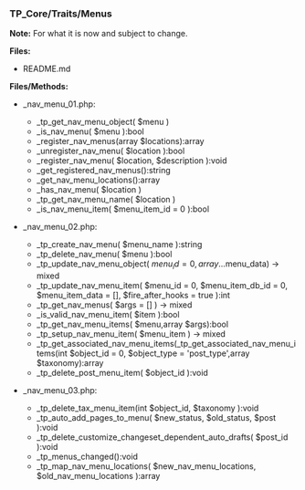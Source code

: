 ### TP_Core/Traits/Menus

**Note:** For what it is now and subject to change. 

**Files:** 
- README.md

**Files/Methods:** 
- _nav_menu_01.php: 	
	* _tp_get_nav_menu_object( $menu ) 
	* _is_nav_menu( $menu ):bool 
	* _register_nav_menus(array $locations):array 
	* _unregister_nav_menu( $location ):bool 
	* _register_nav_menu( $location, $description ):void  
	* _get_registered_nav_menus():string 
	* _get_nav_menu_locations():array 
	* _has_nav_menu( $location )  
	* _tp_get_nav_menu_name( $location ) 
	* _is_nav_menu_item( $menu_item_id = 0 ):bool 

- _nav_menu_02.php: 	
	* _tp_create_nav_menu( $menu_name ):string 
	* _tp_delete_nav_menu( $menu ):bool 
	* _tp_update_nav_menu_object( $menu_id = 0, array ...$menu_data) -> mixed 
	* _tp_update_nav_menu_item( $menu_id = 0, $menu_item_db_id = 0, $menu_item_data = [], $fire_after_hooks = true ):int 
	* _tp_get_nav_menus( $args = [] ) -> mixed  
	* _is_valid_nav_menu_item( $item ):bool  
	* _tp_get_nav_menu_items( $menu,array $args):bool  
	* _tp_setup_nav_menu_item( $menu_item ) -> mixed  
	* _tp_get_associated_nav_menu_items(_tp_get_associated_nav_menu_items(int $object_id = 0, $object_type = 'post_type',array $taxonomy):array 
	* _tp_delete_post_menu_item( $object_id ):void 
- _nav_menu_03.php: 	
	* _tp_delete_tax_menu_item(int $object_id, $taxonomy ):void 
	* _tp_auto_add_pages_to_menu( $new_status, $old_status, $post ):void 
	* _tp_delete_customize_changeset_dependent_auto_drafts( $post_id ):void 
	* _tp_menus_changed():void 
	* _tp_map_nav_menu_locations( $new_nav_menu_locations, $old_nav_menu_locations ):array 
